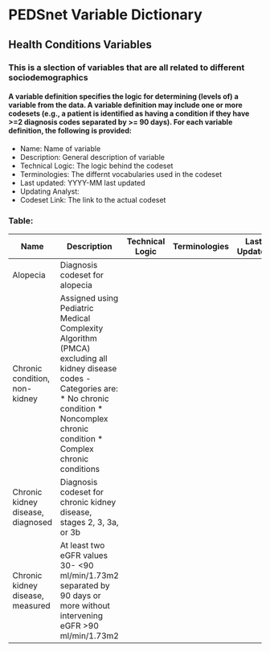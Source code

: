 # PEDSnet Variable Dictionary

## Health Conditions Variables

### This is a slection of variables that are all related to different sociodemographics

#### A variable definition specifies the logic for determining (levels of) a variable from the data. A variable definition may include one or more codesets (e.g., a patient is identified as having a condition if they have >=2 diagnosis codes separated by >= 90 days). For each variable definition, the following is provided:
* Name: Name of variable
* Description: General description of variable
* Technical Logic: The logic behind the codeset
* Terminologies: The differnt vocabularies used in the codeset
* Last updated: YYYY-MM last updated
* Updating Analyst:
* Codeset Link: The link to the actual codeset

### Table:

| Name | Description | Technical Logic | Terminologies | Last Updated | Updating Analyst  | Codeset Link |
|------|-------------|-----------------|---------------|--------------|-------------------|--------------|
| Alopecia | Diagnosis codeset for alopecia | | | | | alopecia |
| Chronic condition, non-kidney | Assigned using Pediatric Medical Complexity Algorithm (PMCA) excluding all kidney disease codes - Categories are: * No chronic condition * Noncomplex chronic condition * Complex chronic conditions | | | | | |
| Chronic kidney disease, diagnosed | Diagnosis codeset for chronic kidney disease, stages 2, 3, 3a, or 3b | | | | | chronic_kidney_disease |
| Chronic kidney disease, measured | At least two eGFR values 30- <90 ml/min/1.73m2 separated by 90 days or more without intervening eGFR >90 ml/min/1.73m2 | | | | | [serum_creatinine](./measurement.csv) |
